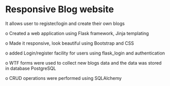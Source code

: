 # Responsive Blog website

It allows user to register/login and create their own blogs

o Created a web application using Flask framework, Jinja templating

o Made it responsive, look beautiful using Bootstrap and CSS

o added Login/register facility for users using flask_login and authentication

o WTF forms were used to collect new blogs data and the data was stored in database PostgreSQL

o CRUD operations were performed using SQLAlchemy
